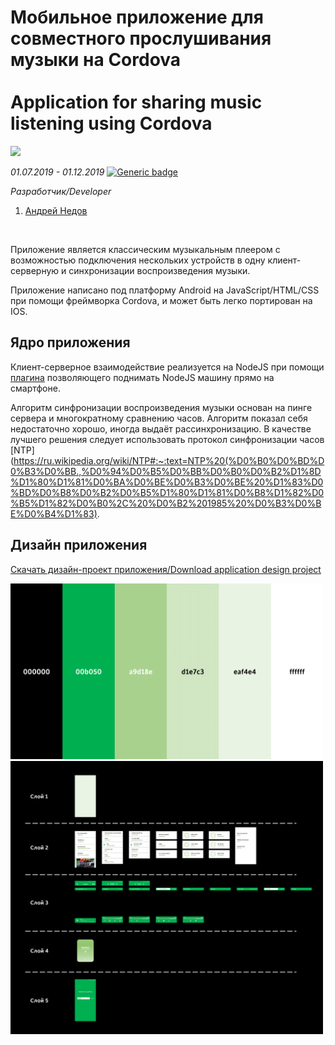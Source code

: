 # Мобильное приложение для совместного прослушивания музыки на Cordova<br/><br/>Application for sharing music listening using Cordova
<img src="/imgs/img1.png" width="800"/>

*01.07.2019 - 01.12.2019*  [![Generic badge](https://img.shields.io/badge/Status-Closed-red.svg)](https://shields.io/)<br/>

*Разработчик/Developer*
1. [Андрей Недов](https://github.com/Andrey-Nedov-is-a-human)
<br/>

Приложение является классическим музыкальным плеером с возможностью подключения нескольких устройств в одну клиент-серверную и синхронизации воспроизведения музыки.

Приложение написано под платформу Android на JavaScript/HTML/CSS при помощи фреймворка Cordova, и может быть легко портирован на IOS.

## Ядро приложения

Клиент-серверное взаимодействие реализуется на NodeJS при помощи [плагина](https://www.npmjs.com/package/nodejs-mobile-cordova) позволяющего поднимать NodeJS машину прямо на
смартфоне.

Алгоритм синфронизации воспроизведения музыки основан на пинге сервера и многократному сравнению часов. Алгоритм показал себя недостаточно хорошо, иногда выдаёт рассинхронизацию. В качестве лучшего решения следует использовать протокол синфронизации часов [NTP](https://ru.wikipedia.org/wiki/NTP#:~:text=NTP%20(%D0%B0%D0%BD%D0%B3%D0%BB.,%D0%94%D0%B5%D0%BB%D0%B0%D0%B2%D1%8D%D1%80%D1%81%D0%BA%D0%BE%D0%B3%D0%BE%20%D1%83%D0%BD%D0%B8%D0%B2%D0%B5%D1%80%D1%81%D0%B8%D1%82%D0%B5%D1%82%D0%B0%2C%20%D0%B2%201985%20%D0%B3%D0%BE%D0%B4%D1%83).

## Дизайн приложения
[Скачать дизайн-проект приложения/Download application design project](https://github.com/Andrey-Nedov-is-a-human/Favn-App-Cordova/tree/main/imgs/Lookbook.pdf)

<img src="/imgs/img3.png" width="500"/>

<img src="/imgs/img2.png" width="500"/>


